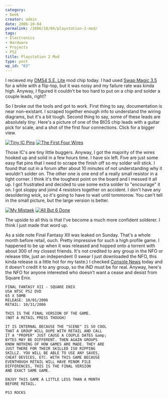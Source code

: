 ```yaml
---
category:
- Geek
creator: admin
date: 2006-10-04
permalink: /2006/10/04/playstation-2-mod/
tags:
- Electronics
- Hardware
- Projects
- PS2
title: Playstation 2 Mod
type: post
wp_id: "63"
---
```


 I recieved my [DMS4 S.E. Lite](http://www.dms3.com/dms4se/index.html) mod chip today. I had used [Swap Magic 3.5](http://www.swapmagic3.com/) for a while with a flip-top, but it was noisy and my failure rate was kinda high.  Anyway, I figured it couldn't be too hard to put on a chip and solder a couple leads, right?

So I broke out the tools and got to work.  First thing to say, documentation is near non-existant.  I scraped together enough info to understand the wiring diagrams, but it's a bit tough.  Second thing to say, some of these leads are absolutely _tiny_.  Here's a picture of one of the BIOS chip leads with a guitar pick for scale, and a shot of the first four connections. Click for a bigger view.

[![Tiny IC Pins](https://static.velvetcache.org/pages/2006/10/04/playstation-2-mod/pick_scale_sm.JPG)](https://static.velvetcache.org/pages/2006/10/04/playstation-2-mod/pick_scale_lg.JPG) [![The First Four Wires](https://static.velvetcache.org/pages/2006/10/04/playstation-2-mod/first_four_sm.jpg)](https://static.velvetcache.org/pages/2006/10/04/playstation-2-mod/first_four_lg.JPG)

Those IC's are tiny little buggers.  Anyway, I got the majority of the wires hooked up and solid in a few hours time.  I have six left. Five are just some easy flat pins that I need to scrape the finish off so my solder will stick. I found that out in a forum after about 10 minutes of not understanding why it wouldn't solder on.  The other one is one end of a really small resistor in a tight corner. I think it's the toughest point on the board and I messed it all up.  I got frustrated and decided to use some extra solder to "encourage" it on.  I got sloppy and joind 4 resistors together on accident.  I don't have any desoldering wick, so it's going to have to wait until tommorow. You can't tell in the small picture, but the large version is better.

[![My Mistaek](https://static.velvetcache.org/pages/2006/10/04/playstation-2-mod/blunder_sm.jpg)](https://static.velvetcache.org/pages/2006/10/04/playstation-2-mod/blunder_lg.jpg) [![All But 6 Done](https://static.velvetcache.org/pages/2006/10/04/playstation-2-mod/done_sm.jpg)](https://static.velvetcache.org/pages/2006/10/04/playstation-2-mod/done_lg.jpg)

The upside to all this is that I've become a much more confident solderer. I think I just made that word up.

As a side note Final Fantasy XII was leaked on Sunday.  That's a whole month before retail, ouch.  Pretty impressive for such a high profile game.  I happened to be up when it was released and hopped onto a torrent with about 300 of my closest friends.  It's not credited to any group in the NFO or release title, just an independent (I swear I just downloaded the NFO, this kinda release is a little hot for my taste.)  I checked [Console News](http://console-news.org/) today and it doesn't credit it to any group, so the iND must be for real.  Anyway, here's the NFO for anyone interested who doesn't want a cease and desist from Square Enix.

```
FINAL FANTASY XII - SQUARE ENIX
USA NTSC PS2 DVD
65 X 50MB
RELEASE: 10/01/2006
RETAIL: 10/31/2006

THIS IS THE FINAL VERSION OF THE GAME.
(NOT A RETAIL PRESS THOUGH)

IT IS INTERNAL BECAUSE THE "SCENE" IS SO COOL
THAT A GROUP WILL DUPE WITH RETAIL AND CALL
IT A "PROPER" JUST CAUSE A COUPLE DATES &amp;
BYTES MAY BE DIFFERENT. THEN AGAIN GROUPS
KNOW NOTHING OF HOW GAMES ARE MADE. THEY ARE
JUST THERE FOR THEIR SKILLED ISO RIPPING
SKILLZ. YOU WILL BE ABLE TO USE ANY SAVES,
CHEAT DEVICES, ETC. WITH THIS GAME BECAUSE
EVENTHOUGH RETAIL WILL HAVE MINOR FILE 
DIFFERENCES, THIS IS THE FINAL VERSION
AND EXACT SAME GAME.

ENJOY THIS GAME A LITTLE LESS THAN A MONTH
BEFORE RETAIL.

PS3 ROCKS
```

